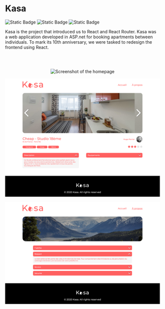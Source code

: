 # Kasa

<div>
  <img alt="Static Badge" src="https://img.shields.io/badge/React-blue">
  <img alt="Static Badge" src="https://img.shields.io/badge/React%20Router%20-red">
  <img alt="Static Badge" src="https://img.shields.io/badge/Sass-pink">
</div>

Kasa is the project that introduced us to React and React Router. 
Kasa was a web application developed in ASP.net for booking apartments between individuals. 
To mark its 10th anniversary, we were tasked to redesign the frontend using React.

<br/><br/>

<p align="center">
  <img src="public/README/Screenshot-homepage.png" alt="Screenshot of the homepage" width="600"/>
</p>

<p align="center">
  <img src="public/README/Screenshot-flat.png" alt="Screenshot of a apartment page" width="600"/>
</p>

<p align="center">
  <img src="public/README/Screenshot-about.png" alt="Screenshot of the 'about' page'" width="600"/>
</p>
